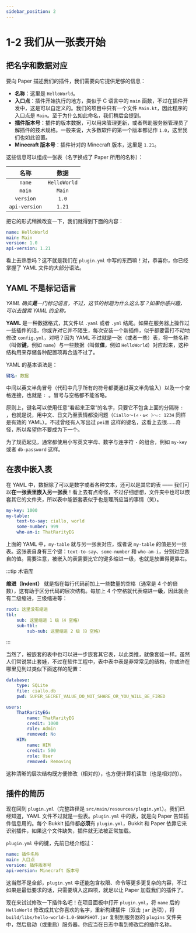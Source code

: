 ```yaml
---
sidebar_position: 2
---
```


# 1-2 我们从一张表开始

## 把名字和数据对应

要向 Paper 描述我们的插件，我们需要向它提供足够的信息：

- **名称**：这里是 `HelloWorld`。
- **入口点**：插件开始执行的地方，类似于 C 语言中的 `main` 函数，不过在插件开发中，这是可以自定义的。我们的项目中只有一个文件 `Main.kt`，因此程序的入口点是 `Main`。至于为什么如此命名，我们稍后会提到。
- **插件版本号**：插件的版本数据，可以用来管理更新，或者帮助服务器管理员了解插件的技术规格。一般来说，大多数软件的第一个版本都记作 `1.0`，这里我们也如此设置。
- **Minecraft 版本号**：插件针对的 Minecraft 版本，这里是 `1.21`。

这些信息可以组成一张表（名字换成了 Paper 所用的名称）：

| 名称 | 数据 |
|:-:|:-:|
| `name` | `HelloWorld` |
| `main` | `Main` |
| `version` | `1.0` |
| `api-version` | `1.21` |

把它的形式稍微改变一下，我们就得到下面的内容：

```yaml
name: HelloWorld
main: Main
version: 1.0
api-version: 1.21
```

看上去熟悉吗？这不就是我们在 `plugin.yml` 中写的东西嘛！对，恭喜你，你已经掌握了 YAML 文件的大部分语法。

## YAML 不是标记语言

*YAML 确实**是**一门标记语言，不过，这节的标题为什么这么写？如果你感兴趣，可以去搜索 YAML 的全称。*

**YAML** 是一种数据格式，其文件以 `.yaml` 或者 `.yml` 结尾。如果在服务器上操作过一些插件的话，你或许对它并不陌生，每次安装一个新插件，似乎都要雷打不动地修改 `config.yml`，对吧？因为 YAML 不过就是一张（或者一些）表，将一些名称（叫做**键**，例如 `name`）与一些数据（叫做**值**，例如 `HelloWorld`）对应起来，这种结构用来存储各种配置项再合适不过了。

YAML 的基本语法是：

```yaml
键名: 数据
```

中间以英文半角冒号（代码中几乎所有的符号都要通过英文半角输入）以及一个空格连接，也就是 `: `。冒号与空格都不能省略。

原则上，键名可以使用任意“看起来正常”的名字，只要它不包含上面的分隔符 `: `，也就是说，用中文、日文乃至表情都没问题（`Ciallo～(∠・ω< )⌒☆: 1234` 同样是有效的 YAML）。不过曾经有人写出过 `pei置` 这样的键名，这看上去很……奇怪，所以希望你不要成为下一个。

为了规范起见，通常都使用小写英文字母、数字与连字符 `-` 的组合，例如 `my-key` 或者 `db-password` 这样。

## 在表中嵌入表

在 YAML 中，数据除了可以是数字或者各种文本，还可以是其它的表 —— 我们可以**在一张表里嵌入另一张表**！看上去有点奇怪，不过仔细想想，文件夹中也可以嵌套其它的文件夹，所以表中能嵌套表似乎也是理所应当的事情（笑）。

```yaml
my-key: 1000
my-table:
    text-to-say: ciallo, world
    some-number: 999
    who-am-i: ThatRarityEG
```

上面的 YAML 中，`my-table` 就与另一张表对应，或者说 `my-table` 的值是另一张表。这张表自身有三个键：`text-to-say`、`some-number` 和 `who-am-i`，分别对应各自的值。需要注意，被嵌入的表需要比它的键多缩进一级，也就是放置得更靠右。

:::tip 术语库

**缩进（Indent）** 就是指在每行代码前加上一些数量的空格（通常是 4 个的倍数），这有助于区分代码的层次结构。每加上 4 个空格就代表缩进一**级**，因此就会有二级缩进，三级缩进等：

```yaml
root: 这里没有缩进
tbl:
    sub: 这里缩进 1 级（4 空格）
    sub-tbl:
        sub-sub: 这里缩进 2 级（8 空格）
```

:::

当然了，被嵌套的表中也可以进一步嵌套其它表，以此类推，就像套娃一样。虽然人们常说禁止套娃，不过在软件工程中，表中表中表是非常常见的结构，你或许在哪里见到过类似下面这样的配置：

```yaml
database:
    type: SQLite
    file: ciallo.db
    pwd: SUPER_SECRET_VALUE_DO_NOT_SHARE_OR_YOU_WILL_BE_FIRED

users:
    ThatRarityEG:
        name: ThatRarityEG
        credit: 1000
        role: Admin
        removed: No
    HIM:
        name: HIM
        credit: 500
        role: User
        removed: Removing
```

这种清晰的层次结构既方便修改（相对的），也方便计算机读取（也是相对的）。

## 插件的简历

现在回到 `plugin.yml`（完整路径是 `src/main/resources/plugin.yml`）。我们已经知道，YAML 文件不过就是一些表。`plugin.yml` 中的表，就是向 Paper 告知插件信息用的。每个 Bukkit 插件都**必须**有 `plugin.yml`，Bukkit 和 Paper 依靠它来识别插件，如果这个文件缺失，插件就无法被正常加载。

`plugin.yml` 中的键，先前已经介绍过：

```yaml
name: 插件名称
main: 入口点
version: 插件版本号
api-version: Minecraft 版本号
```

这当然不是全部，`plugin.yml` 中还能包含权限、命令等更多更复杂的内容，不过如果是最低要求的话，只需要填入这四项，就足以让 Paper 加载我们的插件了。

现在来试试修改一下插件名吧！在项目面板中打开 `plugin.yml`，将 `name` 后的 `HelloWorld` 修改成其它你喜欢的名字，重新构建插件（双击 `jar` 选项），将 `build/libs/hello-world-1.0-SNAPSHOT.jar` 复制到服务器的 `plugins` 文件夹中，然后启动（或重启）服务器。你应当在日志中看到修改后的插件名称。